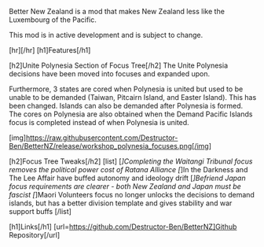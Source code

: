 Better New Zealand is a mod that makes New Zealand less like the Luxembourg of the Pacific.

This mod is in active development and is subject to change.

[hr][/hr]
[h1]Features[/h1]

[h2]Unite Polynesia Section of Focus Tree[/h2]
The Unite Polynesia decisions have been moved into focuses and expanded upon.

Furthermore, 3 states are cored when Polynesia is united but used to be unable to be demanded (Taiwan, Pitcairn Island, and Easter Island). This has been changed. Islands can also be demanded after Polynesia is formed. The cores on Polynesia are also obtained when the Demand Pacific Islands focus is completed instead of when Polynesia is united.

[img]https://raw.githubusercontent.com/Destructor-Ben/BetterNZ/release/workshop_polynesia_focuses.png[/img]

[h2]Focus Tree Tweaks[/h2]
[list]
  [*]Completing the Waitangi Tribunal focus removes the political power cost of Ratana Alliance
  [*]In the Darkness and The Lee Affair have buffed autonomy and ideology drift
  [*]Befriend Japan focus requirements are clearer - both New Zealand and Japan must be fascist
  [*]Maori Volunteers focus no longer unlocks the decisions to demand islands, but has a better division template and gives stability and war support buffs
[/list]

[h1]Links[/h1]
[url=https://github.com/Destructor-Ben/BetterNZ]Github Repository[/url]
